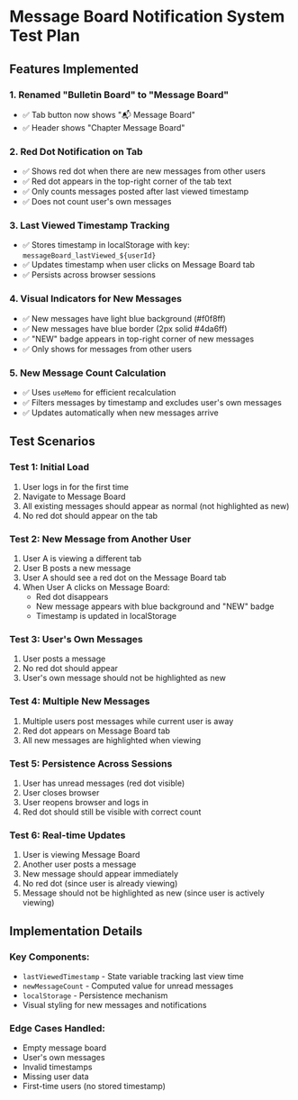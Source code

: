 # Message Board Notification System Test Plan

## Features Implemented

### 1. Renamed "Bulletin Board" to "Message Board"
- ✅ Tab button now shows "📬 Message Board"
- ✅ Header shows "Chapter Message Board"

### 2. Red Dot Notification on Tab
- ✅ Shows red dot when there are new messages from other users
- ✅ Red dot appears in the top-right corner of the tab text
- ✅ Only counts messages posted after last viewed timestamp
- ✅ Does not count user's own messages

### 3. Last Viewed Timestamp Tracking
- ✅ Stores timestamp in localStorage with key: `messageBoard_lastViewed_${userId}`
- ✅ Updates timestamp when user clicks on Message Board tab
- ✅ Persists across browser sessions

### 4. Visual Indicators for New Messages
- ✅ New messages have light blue background (#f0f8ff)
- ✅ New messages have blue border (2px solid #4da6ff)
- ✅ "NEW" badge appears in top-right corner of new messages
- ✅ Only shows for messages from other users

### 5. New Message Count Calculation
- ✅ Uses `useMemo` for efficient recalculation
- ✅ Filters messages by timestamp and excludes user's own messages
- ✅ Updates automatically when new messages arrive

## Test Scenarios

### Test 1: Initial Load
1. User logs in for the first time
2. Navigate to Message Board
3. All existing messages should appear as normal (not highlighted as new)
4. No red dot should appear on the tab

### Test 2: New Message from Another User
1. User A is viewing a different tab
2. User B posts a new message
3. User A should see a red dot on the Message Board tab
4. When User A clicks on Message Board:
   - Red dot disappears
   - New message appears with blue background and "NEW" badge
   - Timestamp is updated in localStorage

### Test 3: User's Own Messages
1. User posts a message
2. No red dot should appear
3. User's own message should not be highlighted as new

### Test 4: Multiple New Messages
1. Multiple users post messages while current user is away
2. Red dot appears on Message Board tab
3. All new messages are highlighted when viewing

### Test 5: Persistence Across Sessions
1. User has unread messages (red dot visible)
2. User closes browser
3. User reopens browser and logs in
4. Red dot should still be visible with correct count

### Test 6: Real-time Updates
1. User is viewing Message Board
2. Another user posts a message
3. New message should appear immediately
4. No red dot (since user is already viewing)
5. Message should not be highlighted as new (since user is actively viewing)

## Implementation Details

### Key Components:
- `lastViewedTimestamp` - State variable tracking last view time
- `newMessageCount` - Computed value for unread messages
- `localStorage` - Persistence mechanism
- Visual styling for new messages and notifications

### Edge Cases Handled:
- Empty message board
- User's own messages
- Invalid timestamps
- Missing user data
- First-time users (no stored timestamp)